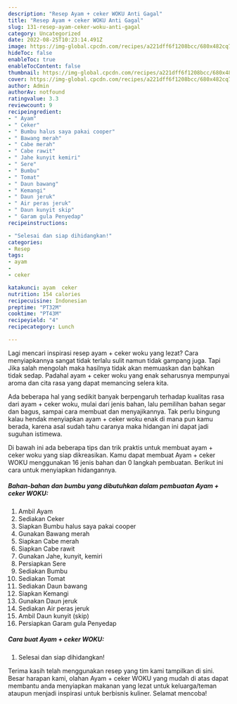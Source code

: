 ```yaml
---
description: "Resep Ayam + ceker WOKU Anti Gagal"
title: "Resep Ayam + ceker WOKU Anti Gagal"
slug: 131-resep-ayam-ceker-woku-anti-gagal
category: Uncategorized
date: 2022-08-25T10:23:14.491Z
image: https://img-global.cpcdn.com/recipes/a221dff6f1208bcc/680x482cq70/ayam-ceker-woku-foto-resep-utama.jpg
hideToc: false
enableToc: true
enableTocContent: false
thumbnail: https://img-global.cpcdn.com/recipes/a221dff6f1208bcc/680x482cq70/ayam-ceker-woku-foto-resep-utama.jpg
cover: https://img-global.cpcdn.com/recipes/a221dff6f1208bcc/680x482cq70/ayam-ceker-woku-foto-resep-utama.jpg
author: Admin
authorAv: notfound
ratingvalue: 3.3
reviewcount: 9
recipeingredient:
- " Ayam"
- " Ceker"
- " Bumbu halus saya pakai cooper"
- " Bawang merah"
- " Cabe merah"
- " Cabe rawit"
- " Jahe kunyit kemiri"
- " Sere"
- " Bumbu"
- " Tomat"
- " Daun bawang"
- " Kemangi"
- " Daun jeruk"
- " Air peras jeruk"
- " Daun kunyit skip"
- " Garam gula Penyedap"
recipeinstructions:

- "Selesai dan siap dihidangkan!"
categories:
- Resep
tags:
- ayam
- 
- ceker

katakunci: ayam  ceker 
nutrition: 154 calories
recipecuisine: Indonesian
preptime: "PT32M"
cooktime: "PT43M"
recipeyield: "4"
recipecategory: Lunch

---
```



Lagi mencari inspirasi resep ayam + ceker woku yang lezat? Cara menyiapkannya sangat tidak terlalu sulit namun tidak gampang juga. Tapi Jika salah mengolah maka hasilnya tidak akan memuaskan dan bahkan tidak sedap. Padahal ayam + ceker woku yang enak seharusnya mempunyai aroma dan cita rasa yang dapat memancing selera kita.


Ada beberapa hal yang sedikit banyak berpengaruh terhadap kualitas rasa dari ayam + ceker woku, mulai dari jenis bahan, lalu pemilihan bahan segar dan bagus, sampai cara membuat dan menyajikannya. Tak perlu bingung kalau hendak menyiapkan ayam + ceker woku enak di mana pun kamu berada, karena asal sudah tahu caranya maka hidangan ini dapat jadi suguhan istimewa.




Di bawah ini ada beberapa tips dan trik praktis untuk membuat ayam + ceker woku yang siap dikreasikan. Kamu dapat membuat Ayam + ceker WOKU menggunakan 16 jenis bahan dan 0 langkah pembuatan. Berikut ini cara untuk menyiapkan hidangannya.

<!--inarticleads1-->

##### Bahan-bahan dan bumbu yang dibutuhkan dalam pembuatan Ayam + ceker WOKU:

1. Ambil  Ayam
1. Sediakan  Ceker
1. Siapkan  Bumbu halus saya pakai cooper
1. Gunakan  Bawang merah
1. Siapkan  Cabe merah
1. Siapkan  Cabe rawit
1. Gunakan  Jahe, kunyit, kemiri
1. Persiapkan  Sere
1. Sediakan  Bumbu
1. Sediakan  Tomat
1. Sediakan  Daun bawang
1. Siapkan  Kemangi
1. Gunakan  Daun jeruk
1. Sediakan  Air peras jeruk
1. Ambil  Daun kunyit (skip)
1. Persiapkan  Garam gula Penyedap




<!--inarticleads2-->

##### Cara buat Ayam + ceker WOKU:


1. Selesai dan siap dihidangkan!



Terima kasih telah menggunakan resep yang tim kami tampilkan di sini. Besar harapan kami, olahan Ayam + ceker WOKU yang mudah di atas dapat membantu anda menyiapkan makanan yang lezat untuk keluarga/teman ataupun menjadi inspirasi untuk berbisnis kuliner. Selamat mencoba!
